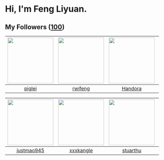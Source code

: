 # Hi, I'm Feng Liyuan.

## My Followers ([100](https://github.com/SunRunAway?tab=followers))

| <img src="https://avatars.githubusercontent.com/u/731266?v=4" width="150" height="150" /> | <img src="https://avatars.githubusercontent.com/u/1814146?v=4" width="150" height="150" /> | <img src="https://avatars.githubusercontent.com/u/25010034?v=4" width="150" height="150" /> | <img src="https://avatars.githubusercontent.com/u/4090971?v=4" width="150" height="150" /> |
| :---------------------------------------------------------------------------------------: | :----------------------------------------------------------------------------------------: | :-----------------------------------------------------------------------------------------: | :----------------------------------------------------------------------------------------: |
|                            [piglei](https://github.com/piglei)                            |                            [rwifeng](https://github.com/rwifeng)                           |                            [Handora](https://github.com/Handora)                            |                        [wangtuanjie](https://github.com/wangtuanjie)                       |

| <img src="https://avatars.githubusercontent.com/u/619331?v=4" width="150" height="150" /> | <img src="https://avatars.githubusercontent.com/u/88874211?v=4" width="150" height="150" /> | <img src="https://avatars.githubusercontent.com/u/16526001?v=4" width="150" height="150" /> | <img src="https://avatars.githubusercontent.com/u/59618640?v=4" width="150" height="150" /> |
| :---------------------------------------------------------------------------------------: | :-----------------------------------------------------------------------------------------: | :-----------------------------------------------------------------------------------------: | :-----------------------------------------------------------------------------------------: |
|                        [justmao945](https://github.com/justmao945)                        |                          [xxxkangle](https://github.com/xxxkangle)                          |                           [stuarthu](https://github.com/stuarthu)                           |                        [Akshar-code](https://github.com/Akshar-code)                        |